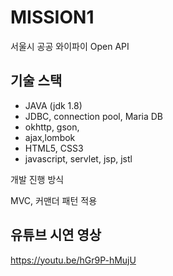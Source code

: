 # MISSION1

서울시 공공 와이파이 Open API

## 기술 스택

- JAVA (jdk 1.8)
- JDBC, connection pool, Maria DB
- okhttp, gson, 
- ajax,lombok
- HTML5, CSS3 
- javascript, servlet, jsp, jstl


개발 진행 방식

MVC, 커맨더 패턴 적용

## 유튜브 시연 영상

https://youtu.be/hGr9P-hMujU
